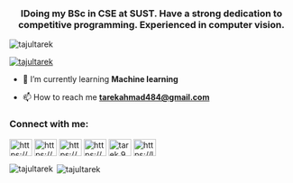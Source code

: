 <h3 align="center">IDoing my BSc in CSE at SUST. Have a strong dedication to competitive programming. Experienced in computer vision. </h3>

<p align="left"> <img src="https://komarev.com/ghpvc/?username=tajultarek&label=Profile%20views&color=0e75b6&style=flat" alt="tajultarek" /> </p>

<p align="left"> <a href="https://github.com/ryo-ma/github-profile-trophy"><img src="https://github-profile-trophy.vercel.app/?username=tajultarek" alt="tajultarek" /></a> </p>

- 🌱 I’m currently learning **Machine learning**

- 📫 How to reach me **tarekahmad484@gmail.com**

<h3 align="left">Connect with me:</h3>
<p align="left">
<a href="https://www.linkedin.com/in/tajul-islam-tarek-88962b22a/" target="blank"><img align="center" src="https://raw.githubusercontent.com/rahuldkjain/github-profile-readme-generator/master/src/images/icons/Social/linked-in-alt.svg" alt="https://www.linkedin.com/in/tajul-islam-tarek-88962b22a/" height="30" width="40" /></a>
<a href="https://www.kaggle.com/tajulislamtarek" target="blank"><img align="center" src="https://raw.githubusercontent.com/rahuldkjain/github-profile-readme-generator/master/src/images/icons/Social/kaggle.svg" alt="https://www.kaggle.com/tajulislamtarek" height="30" width="40" /></a>
<a href="https://www.facebook.com/atoarkazwaw" target="blank"><img align="center" src="https://raw.githubusercontent.com/rahuldkjain/github-profile-readme-generator/master/src/images/icons/Social/facebook.svg" alt="https://www.facebook.com/atoarkazwaw" height="30" width="40" /></a>
<a href="https://www.hackerrank.com/profile/tarekahmad484" target="blank"><img align="center" src="https://raw.githubusercontent.com/rahuldkjain/github-profile-readme-generator/master/src/images/icons/Social/hackerrank.svg" alt="https://www.hackerrank.com/profile/tarekahmad484" height="30" width="40" /></a>
<a href="https://codeforces.com/profile/tarek.97" target="blank"><img align="center" src="https://raw.githubusercontent.com/rahuldkjain/github-profile-readme-generator/master/src/images/icons/Social/codeforces.svg" alt="tarek.97" height="30" width="40" /></a>
<a href="https://leetcode.com/u/tarekahmad484/" target="blank"><img align="center" src="https://raw.githubusercontent.com/rahuldkjain/github-profile-readme-generator/master/src/images/icons/Social/leet-code.svg" alt="https://leetcode.com/u/tarekahmad484/" height="30" width="40" /></a>
</p>

<p><img align="left" src="https://github-readme-stats.vercel.app/api/top-langs?username=tajultarek&show_icons=true&locale=en&layout=compact" alt="tajultarek" /></p>

<p>&nbsp;<img align="center" src="https://github-readme-stats.vercel.app/api?username=tajultarek&show_icons=true&locale=en" alt="tajultarek" /></p>

